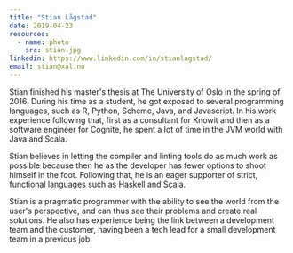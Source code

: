 ```yaml
---
title: "Stian Lågstad"
date: 2019-04-23
resources:
  - name: photo
    src: stian.jpg
linkedin: https://www.linkedin.com/in/stianlagstad/
email: stian@xal.no
---
```


Stian finished his master's thesis at The University of Oslo in the spring of
2016. During his time as a student, he got exposed to several programming
languages, such as R, Python, Scheme, Java, and Javascript. In his work
experience following that, first as a consultant for Knowit and then as a
software engineer for Cognite, he spent a lot of time in the JVM world with
Java and Scala.

Stian believes in letting the compiler and linting tools do as much work as
possible because then he as the developer has fewer options to shoot himself in
the foot. Following that, he is an eager supporter of strict, functional
languages such as Haskell and Scala.

Stian is a pragmatic programmer with the ability to see the world from the
user's perspective, and can thus see their problems and create real solutions.
He also has experience being the link between a development team and the
customer, having been a tech lead for a small development team in a previous
job.

